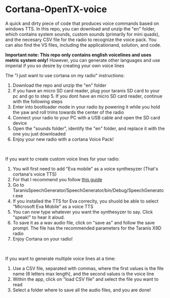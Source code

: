 # Cortana-OpenTX-voice
A quick and dirty piece of code that produces voice commands based on windows TTS. In this repo, you can download and unzip the "en" folder, which contains system sounds, custom sounds (primarily for mini quads), and the necesary CSV file for the radio to recognize the voice pack. You can also find the VS files, including the applicationand, solution, and code.<br>

**Important note: This repo only contains english voicelines and uses metric system only!** However, you can generate other languages and use imperial if you so desire by creating your own voice lines
<br>

The "I just want to use cortana on my radio" instructions:
1. Download the repo and unzip the "en" folder
2. If you have an micro SD card reader, plug your taranis SD card to your pc and go to step 5. If you dont have an micro SD card reader, continue with the following steps
3. Enter into bootloader mode in your radio by powering it while you hold the yaw and roll trims towards the center of the radio
4. Connect your radio to your PC with a USB cable and open the SD card device
5. Open the "sounds folder", identify the "en" folder, and replace it with the one you just downloaded
6. Enjoy your new radio with a cortana Voice Pack!
<br>

If you want to create custom voice lines for your radio:
1. You will first need to add "Eva mobile" as a voice synthesyzer (That's cortana's voice TTS)
2. For that I recommend you follow [this guide](http://fieldguide.gizmodo.com/make-your-mac-feel-like-new-again-with-a-fresh-install-1697926482)
3. Go to TaranisSpeechGenerator/SpeechGenerator/bin/Debug/SpeechGenerator.exe
4. If you installed the TTS for Eva correclty, you shuold be able to select "Microsoft Eva Mobile" as a voice TTS
5. You can now type whatever you want the synthesyzer to say. Click "speak!" to hear it aloud.
6. To save it as a wav audio file, click on "save as" and follow the save prompt. The file has the recommended parameters for the Taranis X9D radio
7. Enjoy Cortana on your radio!
<br>

If you want to generate multiple voice lines at a time:
1. Use a CSV file, separated with commas, where the first values is the file name (6 letters max length), and the second values is the voice line
2. Within the app, click on "load CSV file" and select the file you want to read
3. Select a folder where to save all the audio files, and you are done!
<br>
